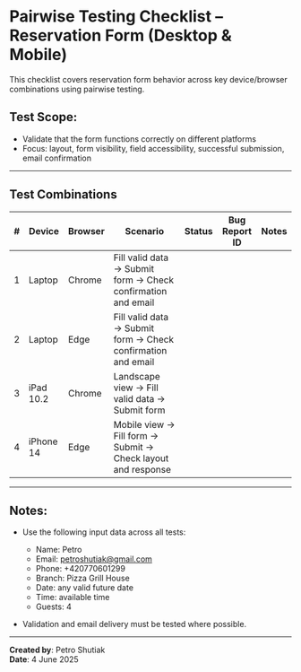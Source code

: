 # Pairwise Testing Checklist – Reservation Form (Desktop & Mobile)

This checklist covers reservation form behavior across key device/browser combinations using pairwise testing.

## Test Scope:
- Validate that the form functions correctly on different platforms
- Focus: layout, form visibility, field accessibility, successful submission, email confirmation

---

## Test Combinations

| # | Device      | Browser | Scenario                                                                 | Status | Bug Report ID | Notes                           |
|---|-------------|---------|--------------------------------------------------------------------------|--------|----------------|----------------------------------|
| 1 | Laptop      | Chrome  | Fill valid data → Submit form → Check confirmation and email             |    |                |                    |
| 2 | Laptop      | Edge    | Fill valid data → Submit form → Check confirmation and email             |   |         |     |
| 3 | iPad 10.2   | Chrome  | Landscape view → Fill valid data → Submit form                           |    |                |     |
| 4 | iPhone 14   | Edge    | Mobile view → Fill form → Submit → Check layout and response             |   |         |  |

---

## Notes:
- Use the following input data across all tests:
  - Name: Petro
  - Email: petroshutiak@gmail.com
  - Phone: +420770601299
  - Branch: Pizza Grill House
  - Date: any valid future date
  - Time: available time
  - Guests: 4

- Validation and email delivery must be tested where possible.

---

**Created by**: Petro Shutiak  
**Date**: 4 June 2025
